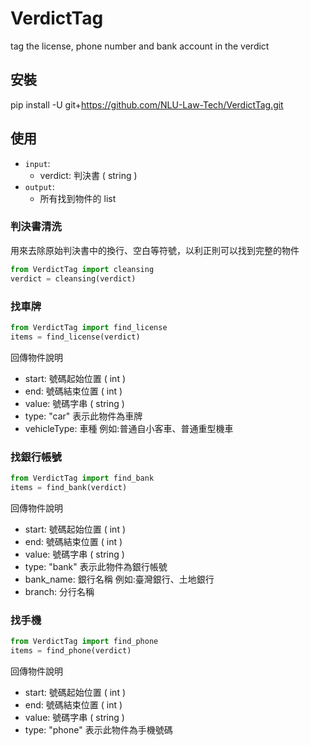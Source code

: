 # VerdictTag
tag the license, phone number and bank account in the verdict
## 安裝
pip install -U git+https://github.com/NLU-Law-Tech/VerdictTag.git
## 使用
- `input`: 
    - verdict: 判決書 ( string )
- `output`:
    - 所有找到物件的 list
### 判決書清洗
用來去除原始判決書中的換行、空白等符號，以利正則可以找到完整的物件
```python 
from VerdictTag import cleansing
verdict = cleansing(verdict)
```
### 找車牌
```python 
from VerdictTag import find_license
items = find_license(verdict)
```
回傳物件說明
- start: 號碼起始位置 ( int )
- end: 號碼結束位置 ( int )
- value: 號碼字串 ( string )
- type: "car" 表示此物件為車牌
- vehicleType: 車種 例如:普通自小客車、普通重型機車
### 找銀行帳號
```python 
from VerdictTag import find_bank
items = find_bank(verdict)
```
回傳物件說明
- start: 號碼起始位置 ( int )
- end: 號碼結束位置 ( int )
- value: 號碼字串 ( string )
- type: "bank" 表示此物件為銀行帳號
- bank_name: 銀行名稱 例如:臺灣銀行、土地銀行
- branch: 分行名稱
### 找手機
```python 
from VerdictTag import find_phone
items = find_phone(verdict)
```
回傳物件說明
- start: 號碼起始位置 ( int )
- end: 號碼結束位置 ( int )
- value: 號碼字串 ( string )
- type: "phone" 表示此物件為手機號碼
